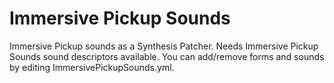 # Immersive Pickup Sounds

Immersive Pickup sounds as a Synthesis Patcher.
Needs Immersive Pickup Sounds sound descriptors available.
You can add/remove forms and sounds by editing ImmersivePickupSounds.yml.
